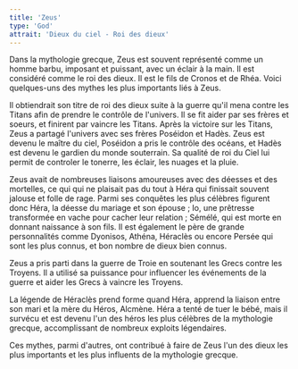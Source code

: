 ```yaml
---
title: 'Zeus'
type: 'God'
attrait: 'Dieux du ciel - Roi des dieux'
---
```


Dans la mythologie grecque, Zeus est souvent représenté comme un homme barbu, imposant et puissant, avec un éclair à la main. Il est considéré comme le roi des dieux. Il est le fils de Cronos et de Rhéa. Voici quelques-uns des mythes les plus importants liés à Zeus.

Il obtiendrait son titre de roi des dieux suite à la guerre qu'il mena contre les Titans afin de prendre le contrôle de l'univers. Il se fit aider par ses frères et soeurs, et finirent par vaincre les Titans. Après la victoire sur les Titans, Zeus a partagé l'univers avec ses frères Poséidon et Hadès. Zeus est devenu le maître du ciel, Poséidon a pris le contrôle des océans, et Hadès est devenu le gardien du monde souterrain. Sa qualité de roi du Ciel lui permit de controler le tonerre, les éclair, les nuages et la pluie.

Zeus avait de nombreuses liaisons amoureuses avec des déesses et des mortelles, ce qui qui ne plaisait pas du tout à Héra qui finissait souvent jalouse et folle de rage. Parmi ses conquêtes les plus célèbres figurent donc Héra, la déesse du mariage et son épouse ; Io, une prêtresse transformée en vache pour cacher leur relation ; Sémélé, qui est morte en donnant naissance à son fils. Il est également le père de  grande personnalités comme Dyonisos, Athéna, Héraclès ou encore Persée qui sont les plus connus, et bon nombre de dieux bien connus. 

Zeus a pris parti dans la guerre de Troie en soutenant les Grecs contre les Troyens. Il a utilisé sa puissance pour influencer les événements de la guerre et aider les Grecs à vaincre les Troyens.

La légende de Héraclès prend forme quand Héra, apprend la liaison entre son mari et la mère du Héros, Alcmène. Héra a tenté de tuer le bébé, mais il survécu et est devenu l'un des héros les plus célèbres de la mythologie grecque, accomplissant de nombreux exploits légendaires.

Ces mythes, parmi d'autres, ont contribué à faire de Zeus l'un des dieux les plus importants et les plus influents de la mythologie grecque.